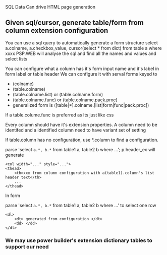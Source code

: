 <script src="header.js"></script>

<div id="title"> SQL Data Can drive HTML page generation </div>

## Given sql/cursor, generate table/form from column extension configuration

  You can use a sql query to automatically generate a form structure
select a.colname, a.checkbox_value, cursor(select * from dict) from table a where xxxx
PSP.WEB will analyse the sql and find all the names and values and select lists

  You can configure what a column has it's form input name and it's label in form label or table header
We can configure it with serval forms keyed to

* (colname) 
* (table.colname)
* (table.colname.list) or (table.colname.form)
* (table.colname.func) or (table.colname.pack.proc)
* generalized form is ([table|*].colname.[list|form|func|pack.proc])

If a table.colume.func is preferred as 
Its just like css

Every column should have it's extension properties.
A column need to be identifed and a identified column need to have variant set of setting

If table.column has no configuration, use *.column to find a configuration.

parse 'select `a.*, b.*`  from table1 a, table2 b where ...';
p.header_ex will generate

	<col width="..." style="...">
	<thead>
		<th>xxx from column configuration with a(table1).column's list header text</th>
		...
	</thead>

In form

parse 'select `a.*, b.*`  from table1 a, table2 b where ...' to select one row

	<dl>
		<dt> generated from configuration </dt>
		<dd> </dd>
	</dl>
	
### We may use power builder's extension dictionary tables to support our need

<script src="footer.js"></script>

